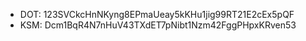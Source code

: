 - DOT: 123SVCkcHnNKyng8EPmaUeay5kKHu1jig99RT21E2cEx5pQF
- KSM: Dcm1BqR4N7nHuV43TXdET7pNibt1Nzm42FggPHpxKRven53
